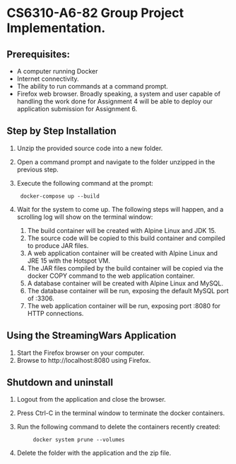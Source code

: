 # CS6310-A6-82 Group Project Implementation.

## Prerequisites:
- A computer running Docker 
- Internet connectivity. 
- The ability to run commands at a command prompt.
- Firefox web browser.
Broadly speaking, a system and user capable of handling the work done for Assignment 4 will be able to deploy our application submission for Assignment 6.

## Step by Step Installation
1. Unzip the provided source code into a new folder.
1. Open a command prompt and navigate to the folder unzipped in the previous step.
1. Execute the following command at the prompt:
        
        docker-compose up --build

1. Wait for the system to come up. The following steps will happen, and a scrolling log will show on the terminal window:
    1. The build container will be created with Alpine Linux and JDK 15. 
    1. The source code will be copied to this build container and compiled to produce JAR files.
    1. A web application container will be created with Alpine Linux and JRE 15 with the Hotspot VM.
    1. The JAR files compiled by the build container will be copied via the docker COPY command to the web application container.
    1. A database container will be created with Alpine Linux and MySQL.
    1. The database container will be run, exposing the default MySQL port of :3306.
    1. The web application container will be run, exposing port :8080 for HTTP connections.

## Using the StreamingWars Application
1. Start the Firefox browser on your computer. 
1. Browse to http://localhost:8080 using Firefox.

## Shutdown and uninstall
1. Logout from the application and close the browser.
1. Press Ctrl-C in the terminal window to terminate the docker containers.
1. Run the following command to delete the containers recently created:

            docker system prune --volumes
1. Delete the folder with the application and the zip file.
